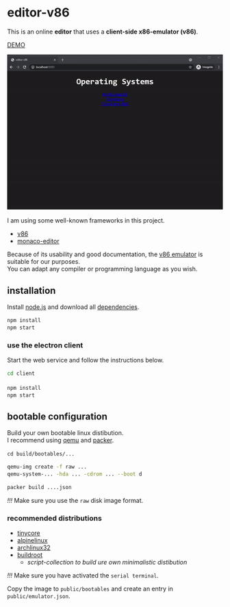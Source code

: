 # editor-v86

This is an online **editor** that uses a **client-side x86-emulator (v86)**.  
  
[DEMO](https://editor-v86.glitch.me)  
  
![editor-v86](preview.gif "editor-v86")  
  
I am using some well-known frameworks in this project. 

- [v86](https://github.com/copy/v86)
- [monaco-editor](https://microsoft.github.io/monaco-editor/)  

Because of its usability and good documentation, the [v86 emulator](https://github.com/copy/v86) is suitable for our purposes.  
You can adapt any compiler or programming language as you wish.  
  
## installation

Install [node.js](https://nodejs.org) and download all [dependencies](package.json).  

```bash
npm install
npm start
```

### use the electron client

Start the web service and follow the instructions below.
  
```bash
cd client

npm install
npm start
```
  
## bootable configuration

Build your own bootable linux distibution.  
I recommend using [qemu](https://www.qemu.org/download) and [packer](https://www.packer.io/downloads).  
  
`cd build/bootables/...`  
  
```bash
qemu-img create -f raw ...
qemu-system-... -hda ... -cdrom ... --boot d 
```

```bash
packer build ....json
```
  
*!!!* Make sure you use the `raw` disk image format.  
  
### recommended distributions

- [tinycore](http://tinycorelinux.net/)  
- [alpinelinux](https://www.alpinelinux.org/)  
- [archlinux32](https://archlinux32.org/)  
- [buildroot](https://buildroot.org/) 
   - _script-collection to build ure own minimalistic distibution_  
  
*!!!* Make sure you have activated the `serial terminal`.  
  
Copy the image to `public/bootables` and create an entry in `public/emulator.json`. 
